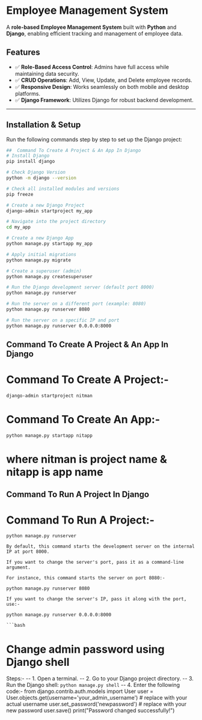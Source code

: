 # Employee Management System

A **role-based Employee Management System** built with **Python** and **Django**, enabling efficient tracking and management of employee data.

## Features

- ✅ **Role-Based Access Control**: Admins have full access while maintaining data security.
- ✅ **CRUD Operations**: Add, View, Update, and Delete employee records.
- ✅ **Responsive Design**: Works seamlessly on both mobile and desktop platforms.
- ✅ **Django Framework**: Utilizes Django for robust backend development.

---

## Installation & Setup

Run the following commands step by step to set up the Django project:

```bash
##  Command To Create A Project & An App In Django
# Install Django
pip install django

# Check Django Version
python -m django --version

# Check all installed modules and versions
pip freeze

# Create a new Django Project
django-admin startproject my_app

# Navigate into the project directory
cd my_app

# Create a new Django App
python manage.py startapp my_app

# Apply initial migrations
python manage.py migrate

# Create a superuser (admin)
python manage.py createsuperuser

# Run the Django development server (default port 8000)
python manage.py runserver

# Run the server on a different port (example: 8080)
python manage.py runserver 8080

# Run the server on a specific IP and port
python manage.py runserver 0.0.0.0:8000

```
##  Command To Create A Project & An App In Django
# Command To Create A Project:-
`django-admin startproject nitman`

# Command To Create An App:-
`python manage.py startapp nitapp`
# where nitman is project name & nitapp is app name

##  Command To Run A Project In Django
# Command To Run A Project:-
`python manage.py runserver`

```
By default, this command starts the development server on the internal IP at port 8000.

If you want to change the server's port, pass it as a command-line argument.

For instance, this command starts the server on port 8080:-

python manage.py runserver 8080

If you want to change the server's IP, pass it along with the port, use:-

python manage.py runserver 0.0.0.0:8000

```bash
```
# Change admin password using Django shell
 Steps:-
-- 1. Open a terminal.
-- 2. Go to your Django project directory.
-- 3. Run the Django shell:
`python manage.py shell`
-- 4. Enter the following code:-
from django.contrib.auth.models import User
user = User.objects.get(username='your_admin_username')    # replace with your actual username
user.set_password('newpassword')                           # replace with your new password
user.save()
print("Password changed successfully!")
